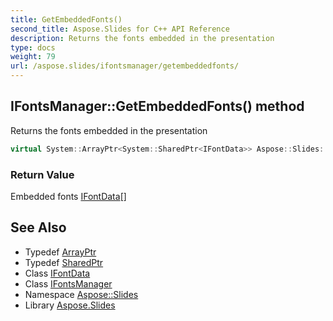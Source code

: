 ```yaml
---
title: GetEmbeddedFonts()
second_title: Aspose.Slides for C++ API Reference
description: Returns the fonts embedded in the presentation
type: docs
weight: 79
url: /aspose.slides/ifontsmanager/getembeddedfonts/
---
```

## IFontsManager::GetEmbeddedFonts() method


Returns the fonts embedded in the presentation

```cpp
virtual System::ArrayPtr<System::SharedPtr<IFontData>> Aspose::Slides::IFontsManager::GetEmbeddedFonts()=0
```


### Return Value

Embedded fonts [IFontData](../../ifontdata/)[]

## See Also

* Typedef [ArrayPtr](../../../system/arrayptr/)
* Typedef [SharedPtr](../../../system/sharedptr/)
* Class [IFontData](../../ifontdata/)
* Class [IFontsManager](../)
* Namespace [Aspose::Slides](../../)
* Library [Aspose.Slides](../../../)